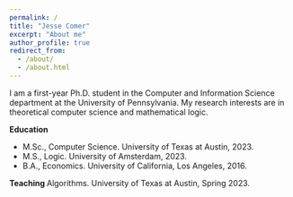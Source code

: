 ```yaml
---
permalink: /
title: "Jesse Comer"
excerpt: "About me"
author_profile: true
redirect_from: 
  - /about/
  - /about.html
---
```


I am a first-year Ph.D. student in the Computer and Information Science department at the University of Pennsylvania. My research interests are in theoretical computer science and mathematical logic.

<strong> Education </strong>
* M.Sc., Computer Science. University of Texas at Austin, 2023.
* M.S., Logic. University of Amsterdam, 2023.
* B.A., Economics. University of California, Los Angeles, 2016.

<strong> Teaching </strong>
Algorithms. University of Texas at Austin, Spring 2023.

